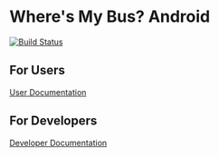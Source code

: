 # Where's My Bus? Android

[![Build Status](https://travis-ci.org/WheresMyBus/android.svg?branch=master)](https://travis-ci.org/WheresMyBus/android)

## For Users

[User Documentation](https://github.com/WheresMyBus/android/wiki/User-Documentation)

## For Developers

[Developer Documentation](https://github.com/WheresMyBus/android/wiki/Developer-Documentation)
